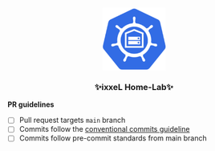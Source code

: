 <br/>
<div align="center">
  <p align="center"><img style="display: block; margin: auto; width: 125px;"  src="https://github.com/ixxeL-DevOps/fullstack/blob/main/docs/src/pictures/k8s-home.png?raw=true"></p>
  <h3>✨ixxeL Home-Lab✨</h3>
</div>

**PR guidelines**

- [ ] Pull request targets `main` branch
- [ ] Commits follow the [conventional commits guideline](https://www.conventionalcommits.org/en/v1.0.0/)
- [ ] Commits follow pre-commit standards from main branch
